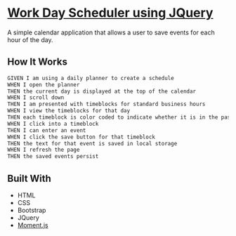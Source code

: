 # [Work Day Scheduler using JQuery](https://alapsraval.github.io/work-day-scheduler/)
A simple calendar application that allows a user to save events for each hour of the day.

## How It Works
```md
GIVEN I am using a daily planner to create a schedule
WHEN I open the planner
THEN the current day is displayed at the top of the calendar
WHEN I scroll down
THEN I am presented with timeblocks for standard business hours
WHEN I view the timeblocks for that day
THEN each timeblock is color coded to indicate whether it is in the past, present, or future
WHEN I click into a timeblock
THEN I can enter an event
WHEN I click the save button for that timeblock
THEN the text for that event is saved in local storage
WHEN I refresh the page
THEN the saved events persist
```



## Built With
* HTML
* CSS
* Bootstrap
* JQuery
* [Moment.js](https://momentjs.com/)
